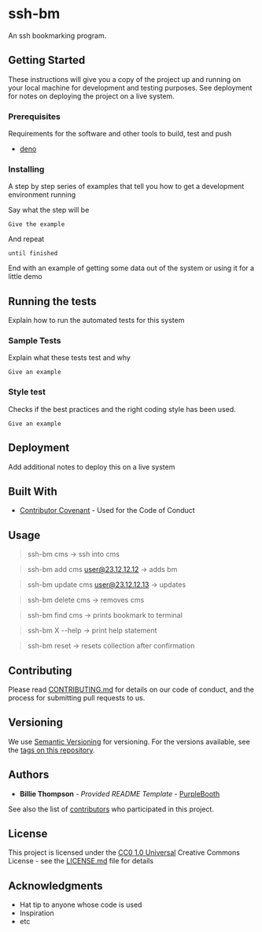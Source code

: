 # ssh-bm

An ssh bookmarking program.

## Getting Started

These instructions will give you a copy of the project up and running on your
local machine for development and testing purposes. See deployment for notes on
deploying the project on a live system.

### Prerequisites

Requirements for the software and other tools to build, test and push

- [deno](https://deno.land)

### Installing

A step by step series of examples that tell you how to get a development
environment running

Say what the step will be

    Give the example

And repeat

    until finished

End with an example of getting some data out of the system or using it for a
little demo

## Running the tests

Explain how to run the automated tests for this system

### Sample Tests

Explain what these tests test and why

    Give an example

### Style test

Checks if the best practices and the right coding style has been used.

    Give an example

## Deployment

Add additional notes to deploy this on a live system

## Built With

- [Contributor Covenant](https://www.contributor-covenant.org/) - Used for the
  Code of Conduct

## Usage

> ssh-bm cms -> ssh into cms

> ssh-bm add cms user@23.12.12.12 -> adds bm

> ssh-bm update cms user@23.12.12.13 -> updates

> ssh-bm delete cms -> removes cms

> ssh-bm find cms -> prints bookmark to terminal

> ssh-bm X --help -> print help statement

> ssh-bm reset -> resets collection after confirmation

## Contributing

Please read [CONTRIBUTING.md](CONTRIBUTING.md) for details on our code of
conduct, and the process for submitting pull requests to us.

## Versioning

We use [Semantic Versioning](http://semver.org/) for versioning. For the
versions available, see the
[tags on this repository](https://github.com/PurpleBooth/a-good-readme-template/tags).

## Authors

- **Billie Thompson** - _Provided README Template_ -
  [PurpleBooth](https://github.com/PurpleBooth)

See also the list of
[contributors](https://github.com/PurpleBooth/a-good-readme-template/contributors)
who participated in this project.

## License

This project is licensed under the [CC0 1.0 Universal](LICENSE.md) Creative
Commons License - see the [LICENSE.md](LICENSE.md) file for details

## Acknowledgments

- Hat tip to anyone whose code is used
- Inspiration
- etc
